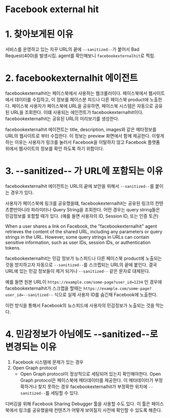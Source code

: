 # Facebook external hit

# 1. 찾아보게된 이유
서비스를 운영하고 있는 자꾸 URL의 끝에 `--sanitized--`가 붙어서 Bad Request(400)을 발생시킴. agent를 확인해보니 `facebookexternalhit`로 찍힘.

# 2. facebookexternalhit 에이전트
facebookexternalhit는 페이스북에서 사용하는 웹크롤러이다. 페이스북에서 웹사이트에서 데이터를 수집하고, 이 정보를 페이스분 피드나 다른 페이스북 product에 노출한다. 페이스북 사용자가 페이스북에 URL을 공유하면, 페이스북 시스템은 자동으로 공유된 URL을 조회한다. 이떄 사용되는 에인전트가 facebookexternalhit이다. facebookexternalhit는 공유된 URL의 미리보기를 생성한다.

facebookexternalhit 에이전트는 title, description, images와 같은 메타정보를 URL의 웹사이트로 부터 수집한다. 이 정보는 preview 화면에서 함께 제공한다. 이렇게 하는 이유는 사용자가 링크를 눌러서 Facebook을 이탈하지 않고 Facebook 플랫폼 위에서 웹사이트의 정보를 확인 하도록 하기 위함이다.

# 3. --sanitized-- 가 URL에 포함되는 이유

facebookexternalhit 에이전트는 URL의 끝에 보안을 위해서 `--sanitized--`를 붙이는 경우가 있다. 

사용자가 페이스북에 링크를 공유했을떄, facebookexternalhit는 공유된 링크의 컨텐츠뿐만아니라 파라미터나 Query String을 조회한다. 어떤 경우는 query string들은 민감정보를 포함할 때가 있다. (예를 들면 사용자의 ID, Session ID, 또는 인증 토큰)

When a user shares a link on Facebook, the "facebookexternalhit" agent retrieves the content of the shared URL, including any parameters or query strings in the URL. However, some query strings in URLs can contain sensitive information, such as user IDs, session IDs, or authentication tokens.

facebookexternalhit는 민감 정보가 뉴스피드나 다른 페이스북 product에 노출되는 것을 방지하고자 자동으로 `--sanitized--`를 스크랩되는 URL의 끝에 붙인다. 결국 URL에 있는 민감 정보들이 제거 되거나 `--sanitized--` 같은 문자로 대체된다.

예를 들면 원본 URL이 `https://example.com/some-page?user_id=1234` 인 경우에 facebookexternalhit가 스크랩을 할때는 `https://example.com/some-page?user_id=--sanitized--` 식으로 실제 사용자 ID를 숨긴채 Facebook에 노출한다.

이런 방식을 통해서 Facebook의 뉴스피드에 사용자의 민감정보가 노출되는 것을 막는다.

# 4. 민감정보가 아님에도 --sanitized--로 변경되는 이유

1. Facebook 시스템에 문제가 있는 경우
2. Open Graph protocol
    - Open Graph protocol이 정상적으로 세팅되어 있는지 확인해야한다. Open Graph protocol은 페이스북에 메타데이터를 제공한다. 이 메타데이터가 부정확하거나 찾지 못하는 경우 facebookexternalhit가 부정확한 위치에 `--sanitized--`를 세팅할 수 있다.

디버깅을 위해 Facebook Sharing Debugger 툴을 사용할 수도 있다. 이 툴은 페이스북에서 링크를 공유했을때 컨텐츠가 어떻게 보여질지 사전에 확인할 수 있도록 해준다. 
